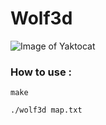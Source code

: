 # Wolf3d

![Image of Yaktocat](https://github.com/NicolasCELLA/Wolf3d/blob/master/screen_wolf3d.png)

### How to use :

```
make
```

```
./wolf3d map.txt
```
